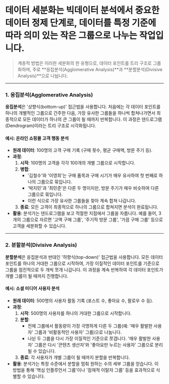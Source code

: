 # 데이터 세분화는 빅데이터 분석에서 중요한 데이터 정제 단계로, 데이터를 특정 기준에 따라 의미 있는 작은 그룹으로 나누는 작업입니다. 
> 계층적 방법은 이러한 세분화의 한 유형으로, 데이터 포인트를 트리 구조로 그룹화하며, 주로 **응집분석(Agglomerative Analysis)**과 **분할분석(Divisive Analysis)**으로 나뉩니다.

---

### 1. 응집분석(Agglomerative Analysis)

**응집분석**은 '상향식(bottom-up)' 접근법을 사용합니다. 처음에는 각 데이터 포인트를 하나의 개별적인 그룹으로 간주한 다음, 가장 유사한 그룹들을 하나씩 합쳐나가면서 최종적으로 모든 데이터가 하나의 큰 그룹이 될 때까지 반복합니다. 이 과정은 덴드로그램(Dendrogram)이라는 트리 구조로 시각화됩니다.

#### 예시: 온라인 쇼핑몰 고객 행동 분석
* **원래 데이터**: 100명의 고객 구매 기록 (구매 횟수, 평균 구매액, 방문 주기 등).
* **과정**:
    1.  **시작**: 100명의 고객을 각각 100개의 개별 그룹으로 시작합니다.
    2.  **병합**:
        * '김철수'와 '이영희'는 구매 품목과 구매 시기가 매우 유사하여 첫 번째로 하나의 그룹으로 묶입니다.
        * '박지민'과 '최민준'은 다른 두 명이지만, 방문 주기가 매우 비슷하여 다른 그룹으로 묶입니다.
        * 이런 식으로 가장 유사한 그룹들을 찾아 계속 합쳐 나갑니다.
    3.  **종료**: 모든 고객이 최종적으로 하나의 그룹으로 합쳐지면 분석이 완료됩니다.
* **활용**: 분석가는 덴드로그램을 보고 적절한 지점에서 그룹을 자릅니다. 예를 들어, 3개의 그룹으로 자르면 '고액 구매 그룹', '주기적 방문 그룹', '가끔 구매 그룹' 등으로 고객을 세분화할 수 있습니다.

---

### 2. 분할분석(Divisive Analysis)

**분할분석**은 응집분석과 반대인 '하향식(top-down)' 접근법을 사용합니다. 모든 데이터 포인트를 하나의 거대한 그룹으로 시작하여, 가장 이질적인 데이터 포인트를 기준으로 그룹을 점진적으로 두 개씩 쪼개 나갑니다. 이 과정을 계속 반복하여 각 데이터 포인트가 개별 그룹이 될 때까지 진행합니다.

#### 예시: 소셜 미디어 사용자 분석
* **원래 데이터**: 500명의 사용자 활동 기록 (포스트 수, 좋아요 수, 팔로우 수 등).
* **과정**:
    1.  **시작**: 500명의 사용자를 하나의 거대한 그룹으로 시작합니다.
    2.  **분할**:
        * 전체 그룹에서 활동량이 가장 극명하게 다른 두 그룹(예: '매우 활발한 사용자' 그룹과 '비활동적인 사용자' 그룹)으로 나눕니다.
        * 나뉜 두 그룹을 다시 가장 이질적인 기준으로 쪼갭니다. '매우 활발한 사용자' 그룹은 다시 '콘텐츠 생산자'와 '좋아요만 누르는 사용자' 그룹으로 분리될 수 있습니다.
    3.  **종료**: 각 사용자가 개별 그룹이 될 때까지 분할을 반복합니다.
* **활용**: 분석가는 특정 수준에서 분할을 멈춰 원하는 수의 세부 그룹을 얻습니다. 이 방법을 통해 '핵심 인플루언서 그룹'이나 '잠재적 이탈자 그룹' 등을 효과적으로 식별할 수 있습니다.
